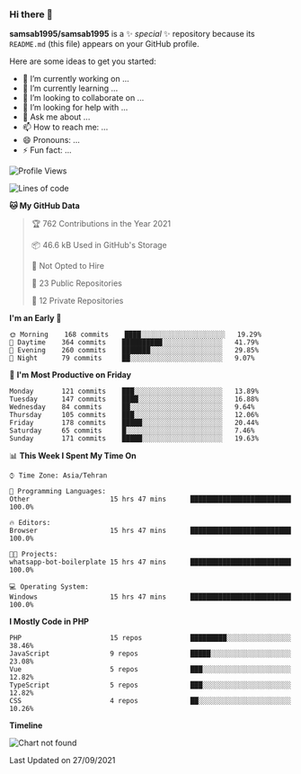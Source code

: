 ### Hi there 👋

**samsab1995/samsab1995** is a ✨ _special_ ✨ repository because its `README.md` (this file) appears on your GitHub profile.

Here are some ideas to get you started:

- 🔭 I’m currently working on ...
- 🌱 I’m currently learning ...
- 👯 I’m looking to collaborate on ...
- 🤔 I’m looking for help with ...
- 💬 Ask me about ...
- 📫 How to reach me: ...
- 😄 Pronouns: ...
- ⚡ Fun fact: ...

<!--START_SECTION:waka-->
![Profile Views](http://img.shields.io/badge/Profile%20Views-0-blue)

![Lines of code](https://img.shields.io/badge/From%20Hello%20World%20I%27ve%20Written-592085%20lines%20of%20code-blue)

**🐱 My GitHub Data** 

> 🏆 762 Contributions in the Year 2021
 > 
> 📦 46.6 kB Used in GitHub's Storage 
 > 
> 🚫 Not Opted to Hire
 > 
> 📜 23 Public Repositories 
 > 
> 🔑 12 Private Repositories  
 > 
**I'm an Early 🐤** 

```text
🌞 Morning    168 commits    ████░░░░░░░░░░░░░░░░░░░░░   19.29% 
🌆 Daytime    364 commits    ██████████░░░░░░░░░░░░░░░   41.79% 
🌃 Evening    260 commits    ███████░░░░░░░░░░░░░░░░░░   29.85% 
🌙 Night      79 commits     ██░░░░░░░░░░░░░░░░░░░░░░░   9.07%

```
📅 **I'm Most Productive on Friday** 

```text
Monday       121 commits    ███░░░░░░░░░░░░░░░░░░░░░░   13.89% 
Tuesday      147 commits    ████░░░░░░░░░░░░░░░░░░░░░   16.88% 
Wednesday    84 commits     ██░░░░░░░░░░░░░░░░░░░░░░░   9.64% 
Thursday     105 commits    ███░░░░░░░░░░░░░░░░░░░░░░   12.06% 
Friday       178 commits    █████░░░░░░░░░░░░░░░░░░░░   20.44% 
Saturday     65 commits     █░░░░░░░░░░░░░░░░░░░░░░░░   7.46% 
Sunday       171 commits    █████░░░░░░░░░░░░░░░░░░░░   19.63%

```


📊 **This Week I Spent My Time On** 

```text
⌚︎ Time Zone: Asia/Tehran

💬 Programming Languages: 
Other                    15 hrs 47 mins      █████████████████████████   100.0%

🔥 Editors: 
Browser                  15 hrs 47 mins      █████████████████████████   100.0%

🐱‍💻 Projects: 
whatsapp-bot-boilerplate 15 hrs 47 mins      █████████████████████████   100.0%

💻 Operating System: 
Windows                  15 hrs 47 mins      █████████████████████████   100.0%

```

**I Mostly Code in PHP** 

```text
PHP                      15 repos            █████████░░░░░░░░░░░░░░░░   38.46% 
JavaScript               9 repos             █████░░░░░░░░░░░░░░░░░░░░   23.08% 
Vue                      5 repos             ███░░░░░░░░░░░░░░░░░░░░░░   12.82% 
TypeScript               5 repos             ███░░░░░░░░░░░░░░░░░░░░░░   12.82% 
CSS                      4 repos             ██░░░░░░░░░░░░░░░░░░░░░░░   10.26%

```


**Timeline**

![Chart not found](https://raw.githubusercontent.com/samsab1995/samsab1995/main/charts/bar_graph.png) 


 Last Updated on 27/09/2021
<!--END_SECTION:waka-->

